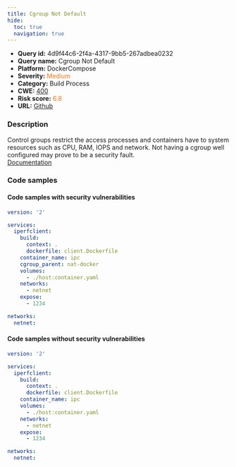 ```yaml
---
title: Cgroup Not Default
hide:
  toc: true
  navigation: true
---
```


<style>
  .highlight .hll {
    background-color: #ff171742;
  }
  .md-content {
    max-width: 1100px;
    margin: 0 auto;
  }
</style>

-   **Query id:** 4d9f44c6-2f4a-4317-9bb5-267adbea0232
-   **Query name:** Cgroup Not Default
-   **Platform:** DockerCompose
-   **Severity:** <span style="color:#ff7213">Medium</span>
-   **Category:** Build Process
-   **CWE:** <a href="https://cwe.mitre.org/data/definitions/400.html" onclick="newWindowOpenerSafe(event, 'https://cwe.mitre.org/data/definitions/400.html')">400</a>
-   **Risk score:** <span style="color:#ff7213">6.8</span>
-   **URL:** [Github](https://github.com/Checkmarx/kics/tree/master/assets/queries/dockerCompose/cgroup_not_default)

### Description
Control groups restrict the access processes and containers have to system resources such as CPU, RAM, IOPS and network. Not having a cgroup well configured may prove to be a security fault.<br>
[Documentation](https://docs.docker.com/compose/compose-file/compose-file-v3/#cgroup_parent)

### Code samples
#### Code samples with security vulnerabilities
```yaml title="Positive test num. 1 - yaml file" hl_lines="9"
version: '2'

services:
  iperfclient:
    build:
      context: .
      dockerfile: client.Dockerfile
    container_name: ipc
    cgroup_parent: nat-docker
    volumes:
      - ./host:container.yaml
    networks:
      - netnet
    expose:
      - 1234

networks:
  netnet:

```


#### Code samples without security vulnerabilities
```yaml title="Negative test num. 1 - yaml file"
version: '2'

services:
  iperfclient:
    build:
      context: .
      dockerfile: client.Dockerfile
    container_name: ipc
    volumes:
      - ./host:container.yaml
    networks:
      - netnet
    expose:
      - 1234

networks:
  netnet:

```

